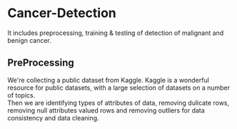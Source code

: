 # Cancer-Detection
It includes preprocessing, training &amp; testing of detection of malignant and benign cancer.

## PreProcessing    
We're collecting a public dataset from Kaggle. Kaggle is a wonderful resource for public
datasets, with a large selection of datasets on a number of topics.  
Then we are identifying types of attributes of data, removing dulicate rows, removing null attributes valued rows and removing outliers for data consistency and data cleaning.



